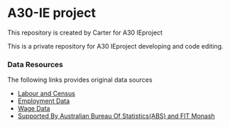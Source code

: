 # A30-IE project
<meta charset="utf-8">
  <meta name="viewport" content="width=device-width, initial-scale=1">
  <link rel="stylesheet" href="https://maxcdn.bootstrapcdn.com/bootstrap/4.3.1/css/bootstrap.min.css">  
<p>This repository is created by Carter for A30 IEproject</p>
<p>This is a private repository for A30 IEproject developing and code editing.</p>
<h3>Data Resources</h3>
      <p>The following links provides original data sources</p>
      <ul class="nav nav-pills flex-column">
        <li class="nav-item">
          <a class="nav-link active" href="https://www.abs.gov.au/AUSSTATS/abs@.nsf/DetailsPage/6306.0May%202018?OpenDocument">Labour and Census</a>
        </li>
        <li class="nav-item">
          <a class="nav-link" href="https://www.abs.gov.au/AUSSTATS/abs@.nsf/DetailsPage/6202.0Mar%202019?OpenDocument">Employment Data</a>
        </li>
        <li class="nav-item">
          <a class="nav-link" href="https://www.abs.gov.au/AUSSTATS/abs@.nsf/DetailsPage/6302.0Nov%202018?OpenDocument">Wage Data</a>
        </li>
        <li class="nav-item">
          <a class="nav-link disabled" href="#">Supported By Australian Bureau Of Statistics(ABS) and FIT Monash</a>
        </li>

